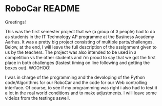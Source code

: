 # RoboCar README

Greetings!

This was the first semester project that we (a group of 3 people) had to do as students in the IT Technology AP programme at the Business Academy Aarhus. It was a pretty big project consisting of multiple parts/challenges. Below, at the end, I will leave the full description of the assignment given to us by the teachers. The project was also intended to be used in a competition vs the other students and i'm proud to say that we got the first place in both challenges (fastest timing on line following and getting the boxes out). WOOHOO!

I was in charge of the programming and the devoloping of the Python code/Algorithms for our RoboCar and the code for our Web controlling interface. Of course, to see if my programming was right i also had to test it a lot in the real world conditions and to make adjustments. I will leave some videios from the testings aswell. 







